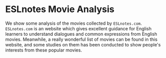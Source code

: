 # ESLnotes Movie Analysis

We show some analysis of the movies collected by `ESLnotes.com`. `ESLnotes.com` is an website which gives excellent guidance for English learners to understand dialogues and common expressions from English movies. Meanwhile, a really wonderful list of movies can be found in this website, and some studies on them has been conducted to show people's interests from these popular movies. 
